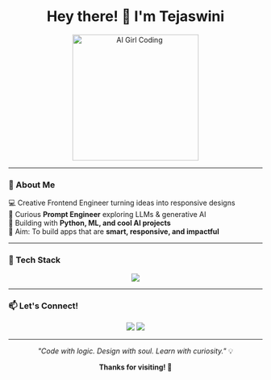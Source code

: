 <!-- Intro -->
<h1 align="center">Hey there! 👋 I'm Tejaswini</h1>

<!-- Sub-heading GIF -->
<p align="center">
  <img src="https://github.com/user-attachments/assets/3d75486b-0f2b-40cc-867e-5c777f040d5b" width="250" alt="AI Girl Coding" />
</p>

---

### 💫 About Me

💻 Creative Frontend Engineer turning ideas into responsive designs<br/>
🧠 Curious **Prompt Engineer** exploring LLMs & generative AI<br/>
🤖 Building with **Python, ML, and cool AI projects**<br/>
🎯 Aim: To build apps that are **smart, responsive, and impactful**

---

### 🚀 Tech Stack

<p align="center">
  <img src="https://skillicons.dev/icons?i=html,css,js,java,python,mysql,git,github,vscode,canva" />
</p>

---

### 📫 Let's Connect!

<p align="center">
  <a href="https://www.linkedin.com/in/tejaswini-patha-50442a25b/"><img src="https://img.shields.io/badge/-LinkedIn-0077B5?style=for-the-badge&logo=linkedin&logoColor=white" /></a>
  <a href="mailto:tejaswinipatha333@gmail.com"><img src="https://img.shields.io/badge/-Gmail-D14836?style=for-the-badge&logo=gmail&logoColor=white" /></a>
</p>

---

<p align="center">
  <i>"Code with logic. Design with soul. Learn with curiosity."</i> 💡  
</p>

<p align="center">
  <b>Thanks for visiting! 🌸</b>
</p>

